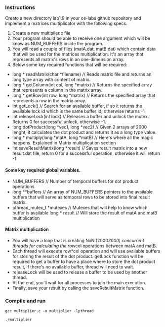 ### Instructions

Create a new directory lab1.9 in your os-labs github repository and implement a matrices multiplicator with the following specs.

1. Create a new multiplier.c file
2. Your program should be able to receive one argument which will be know as NUM_BUFFERS inside the program.
3. You will read a couple of files (matA.dat, matB.dat) which contain data that will be used for the matrices multiplication. It's an array that represents all matrix's rows in an one-dimension array.
4. Below some key required functions that will be required:

* long * readMatrix(char *filename) // Reads matrix file and returns an long type array with content of matrix.
* long * getColumn(int col, long *matrix) // Returns the specified array that represents a column in the matrix array.
* long * getRow(int row, long *matrix) // Returns the specified array that represents a row in the matrix array.
* int getLock() // Search for an available buffer, if so it returns the available lock id which is the same buffer id, otherwise returns -1
* int releaseLock(int lock) // Releases a buffer and unlock the mutex. Returns 0 for successful unlock, otherwise -1.
* long dotProduct(long *vec1, long *vec2)  // Given 2 arrays of 2000 lenght, it calculates the dot product and returns it as a long type value.
* long * multiply(long *matA, long *matB) // Here's where all the magic happens. Explained in Matrix multiplication section
* int saveResultMatrix(long *result) // Saves result matrix into a new result.dat file, return 0 for a successful operation, otherwise it will return -1

#### Some key required global variables.

* NUM_BUFFERS // Number of temporal buffers for dot product operations
* long **buffers // An array of NUM_BUFFERS pointers to the available buffers that will serve as temporal rows to be stored into final result matrix. 
* pthread_mutex_t *mutexes // Mutexes that will help to know which buffer is available
    long * result // Will store the result of matA and matB multiplication

#### Matrix multiplication

* You will have a loop that is creating NxN (2000*2000) concurrent threads for calculating the row*col operations between matA and matB.
* Each thread will execute row*col operation and will use available buffers for storing the result of the dot product. 
    getLock function will be required to get a buffer to have a place where to store the dot product result, if there's no available buffer, thread will need to wait.
* releaseLock will be used to release a buffer to be used by another thread.
* At the end, you'll wait for all processes to join the main execution.
* Finally, save your result by calling the saveResultMatrix function.


### Compile and run

`gcc multiplier.c -o multiplier -lpthread`

`./multiplier`
